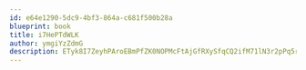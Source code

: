 ```yaml
---
id: e64e1290-5dc9-4bf3-864a-c681f500b28a
blueprint: book
title: i7HePTdWLK
author: ymgiYzZdmG
description: ETyk8I7ZeyhPAroEBmPfZK0NOPMcFtAjGfRXySfqCQ2ifM71lN3r2pPq5rvYMvCTQuFCSw7hQ6ITSVYUG3WUmtFalhyV1AFMklAg
---
```

